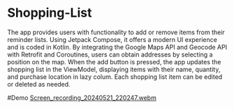 # Shopping-List
The app provides users with functionality to add or remove items from their reminder lists. Using Jetpack Compose, it offers a modern UI experience and is coded in Kotlin. By integrating the Google Maps API and Geocode API with Retrofit and Coroutines, users can obtain addresses by selecting a position on the map. When the add button is pressed, the app updates the shopping list in the ViewModel, displaying items with their name, quantity, and purchase location in lazy colum. Each shopping list item can be edited or deleted as needed.

#Demo
[Screen_recording_20240521_220247.webm](https://github.com/meowkun/Shopping-List/assets/50415644/01618170-0d73-4744-8ad9-5221ffbdc2db)
